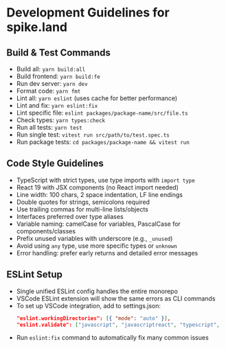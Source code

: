 # Development Guidelines for spike.land

## Build & Test Commands
- Build all: `yarn build:all`
- Build frontend: `yarn build:fe`
- Run dev server: `yarn dev`
- Format code: `yarn fmt`
- Lint all: `yarn eslint` (uses cache for better performance)
- Lint and fix: `yarn eslint:fix`
- Lint specific file: `eslint packages/package-name/src/file.ts`
- Check types: `yarn types:check`
- Run all tests: `yarn test`
- Run single test: `vitest run src/path/to/test.spec.ts`
- Run package tests: `cd packages/package-name && vitest run`

## Code Style Guidelines
- TypeScript with strict types, use type imports with `import type`
- React 19 with JSX components (no React import needed)
- Line width: 100 chars, 2 space indentation, LF line endings
- Double quotes for strings, semicolons required
- Use trailing commas for multi-line lists/objects
- Interfaces preferred over type aliases
- Variable naming: camelCase for variables, PascalCase for components/classes
- Prefix unused variables with underscore (e.g., `_unused`)
- Avoid using `any` type, use more specific types or `unknown`
- Error handling: prefer early returns and detailed error messages

## ESLint Setup
- Single unified ESLint config handles the entire monorepo
- VSCode ESLint extension will show the same errors as CLI commands
- To set up VSCode integration, add to settings.json:
  ```json
  "eslint.workingDirectories": [{ "mode": "auto" }],
  "eslint.validate": ["javascript", "javascriptreact", "typescript", "typescriptreact"]
  ```
- Run `eslint:fix` command to automatically fix many common issues